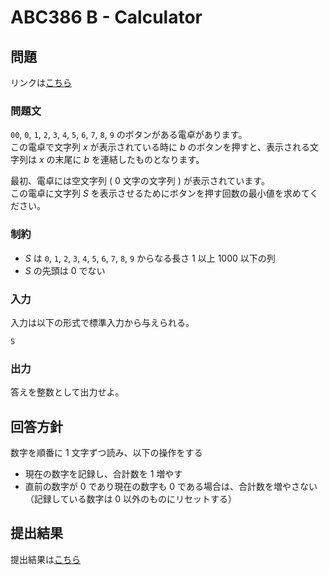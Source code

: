 # ABC386 B - Calculator

## 問題

リンクは[こちら](https://atcoder.jp/contests/abc386/tasks/abc386_b)

### 問題文

`00`, `0`, `1`, `2`, `3`, `4`, `5`, `6`, `7`, `8`, `9` のボタンがある電卓があります。\
この電卓で文字列 $x$ が表示されている時に $b$ のボタンを押すと、表示される文字列は $x$ の末尾に $b$ を連結したものとなります。

最初、電卓には空文字列 ( 0 文字の文字列 ) が表示されています。\
この電卓に文字列
$S$ を表示させるためにボタンを押す回数の最小値を求めてください。

### 制約

- $S$ は `0`, `1`, `2`, `3`, `4`, `5`, `6`, `7`, `8`, `9` からなる長さ 1 以上
  1000 以下の列
- $S$ の先頭は 0 でない

### 入力

入力は以下の形式で標準入力から与えられる。

```
S
```

### 出力

答えを整数として出力せよ。

## 回答方針

数字を順番に 1 文字ずつ読み、以下の操作をする

- 現在の数字を記録し、合計数を 1 増やす
- 直前の数字が 0 であり現在の数字も 0 である場合は、合計数を増やさない（記録している数字は 0 以外のものにリセットする）

## 提出結果

提出結果は[こちら](https://atcoder.jp/contests/abc386/submissions/61284903)
